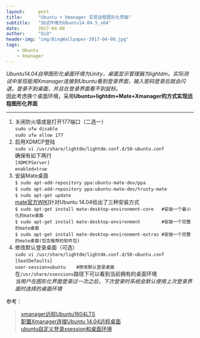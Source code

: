 ```yaml
---
layout:     post
title:      "Ubuntu + Xmanager 实现远程图形化界面"
subtitle:   "测试环境为Ubuntu14.04.5_x64"
date:       2017-04-08
author:     "QiQ"
header-img: "img/BingWallpaper-2017-04-08.jpg"
tags:
    - Ubuntu
    - Xmanager
---
```


*Ubuntu14.04自带图形化桌面环境为Unity，桌面显示管理器为lightdm。实际测试中发现能用Xmanager连接到Ubuntu看到登录界面，输入密码登录后就会闪退，登录不到桌面，并且在登录界面看不到鼠标。*  
因此考虑换个桌面环境，采用**Ubuntu+lightdm+Mate+Xmanager的方式实现远程图形化界面**

---
1. 关闭防火墙或是打开177端口（二选一）  
    `sudo ufw disable`  
    `sudo ufw allow 177`
2. 启用XDMCP登陆  
`sudo vi /usr/share/lightdm/lightdm.conf.d/50-ubuntu.conf`  
确保有如下两行  
`[XDMCPServer]`  
`enabled=true`
3. 安装Mate桌面  
`$ sudo apt-add-repository ppa:ubuntu-mate-dev/ppa`  
`$ sudo apt-add-repository ppa:ubuntu-mate-dev/trusty-mate`  
`$ sudo apt-get update`  
[mate官方WIKI](http://wiki.mate-desktop.org/download)针对Ubuntu 14.04给出了三种安装方式  
`$ sudo apt-get install mate-desktop-environment-core   #安装一个最小化的mate桌面`  
`$ sudo apt-get install mate-desktop-environment        #安装一个完整的mate桌面`  
`$ sudo apt-get install mate-desktop-environment-extras #安装一个完整的mate桌面(包含推荐的软件包)`
4. 修改默认登录桌面（可选）  
`sudo vi /usr/share/lightdm/lightdm.conf.d/50-ubuntu.conf`  
`[SeatDefaults]`  
`user-session=ubuntu    #修改默认登录桌面`  
在`/usr/share/xsessions`路径下可以看到当前拥有的桌面环境  
*当用户在图形化界面登录过一次之后，下次登录时系统会默认使用上次登录界面时选择的桌面环境*

参考：
> [xmanager远程Ubuntu1604LTS](http://blog.csdn.net/junbujianwpl/article/details/52792878)  
> [配置Xmanager连接Ubuntu 14.04远程桌面](http://blog.csdn.net/jwq2011/article/details/54970540)  
> [ubuntu自定义登录xsession和桌面环境](https://www.zhukun.net/archives/7783)
